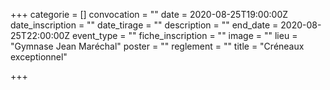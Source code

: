 +++
categorie = []
convocation = ""
date = 2020-08-25T19:00:00Z
date_inscription = ""
date_tirage = ""
description = ""
end_date = 2020-08-25T22:00:00Z
event_type = ""
fiche_inscription = ""
image = ""
lieu = "Gymnase Jean Maréchal"
poster = ""
reglement = ""
title = "Créneaux exceptionnel"

+++
